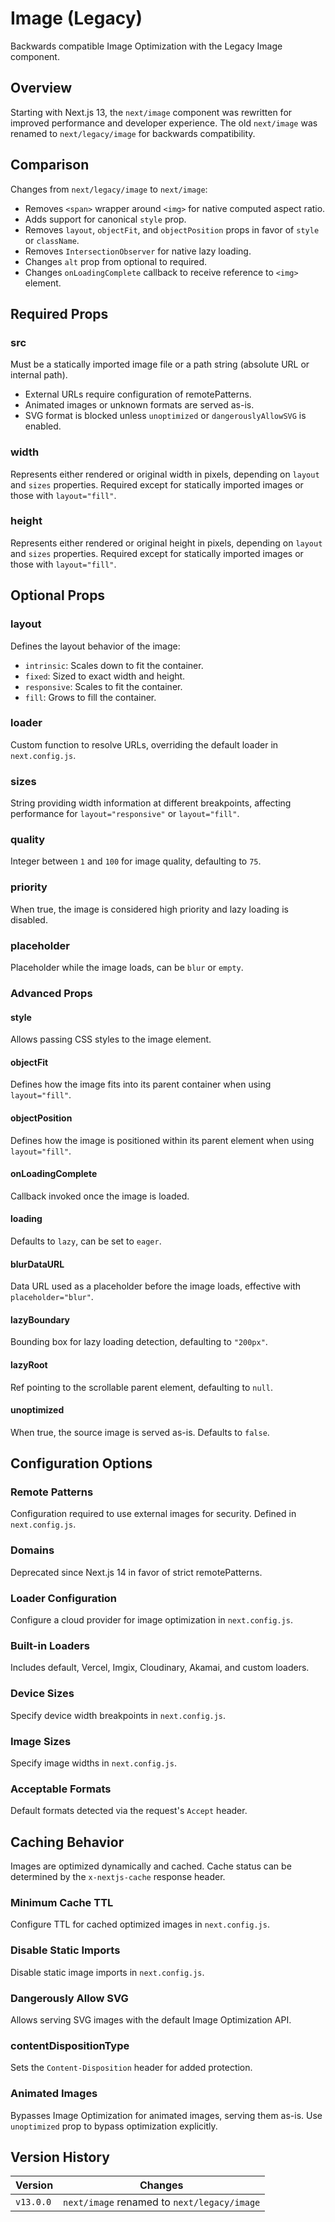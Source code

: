 # Image (Legacy)

Backwards compatible Image Optimization with the Legacy Image component.

## Overview

Starting with Next.js 13, the `next/image` component was rewritten for improved performance and developer experience. The old `next/image` was renamed to `next/legacy/image` for backwards compatibility.

## Comparison

Changes from `next/legacy/image` to `next/image`:

- Removes `<span>` wrapper around `<img>` for native computed aspect ratio.
- Adds support for canonical `style` prop.
- Removes `layout`, `objectFit`, and `objectPosition` props in favor of `style` or `className`.
- Removes `IntersectionObserver` for native lazy loading.
- Changes `alt` prop from optional to required.
- Changes `onLoadingComplete` callback to receive reference to `<img>` element.

## Required Props

### src

Must be a statically imported image file or a path string (absolute URL or internal path). 

- External URLs require configuration of remotePatterns.
- Animated images or unknown formats are served as-is.
- SVG format is blocked unless `unoptimized` or `dangerouslyAllowSVG` is enabled.

### width

Represents either rendered or original width in pixels, depending on `layout` and `sizes` properties. Required except for statically imported images or those with `layout="fill"`.

### height

Represents either rendered or original height in pixels, depending on `layout` and `sizes` properties. Required except for statically imported images or those with `layout="fill"`.

## Optional Props

### layout

Defines the layout behavior of the image:

- `intrinsic`: Scales down to fit the container.
- `fixed`: Sized to exact width and height.
- `responsive`: Scales to fit the container.
- `fill`: Grows to fill the container.

### loader

Custom function to resolve URLs, overriding the default loader in `next.config.js`.

### sizes

String providing width information at different breakpoints, affecting performance for `layout="responsive"` or `layout="fill"`.

### quality

Integer between `1` and `100` for image quality, defaulting to `75`.

### priority

When true, the image is considered high priority and lazy loading is disabled.

### placeholder

Placeholder while the image loads, can be `blur` or `empty`.

### Advanced Props

#### style

Allows passing CSS styles to the image element.

#### objectFit

Defines how the image fits into its parent container when using `layout="fill"`.

#### objectPosition

Defines how the image is positioned within its parent element when using `layout="fill"`.

#### onLoadingComplete

Callback invoked once the image is loaded.

#### loading

Defaults to `lazy`, can be set to `eager`.

#### blurDataURL

Data URL used as a placeholder before the image loads, effective with `placeholder="blur"`.

#### lazyBoundary

Bounding box for lazy loading detection, defaulting to `"200px"`.

#### lazyRoot

Ref pointing to the scrollable parent element, defaulting to `null`.

#### unoptimized

When true, the source image is served as-is. Defaults to `false`.

## Configuration Options

### Remote Patterns

Configuration required to use external images for security. Defined in `next.config.js`.

### Domains

Deprecated since Next.js 14 in favor of strict remotePatterns.

### Loader Configuration

Configure a cloud provider for image optimization in `next.config.js`.

### Built-in Loaders

Includes default, Vercel, Imgix, Cloudinary, Akamai, and custom loaders.

### Device Sizes

Specify device width breakpoints in `next.config.js`.

### Image Sizes

Specify image widths in `next.config.js`.

### Acceptable Formats

Default formats detected via the request's `Accept` header.

## Caching Behavior

Images are optimized dynamically and cached. Cache status can be determined by the `x-nextjs-cache` response header.

### Minimum Cache TTL

Configure TTL for cached optimized images in `next.config.js`.

### Disable Static Imports

Disable static image imports in `next.config.js`.

### Dangerously Allow SVG

Allows serving SVG images with the default Image Optimization API.

### contentDispositionType

Sets the `Content-Disposition` header for added protection.

### Animated Images

Bypasses Image Optimization for animated images, serving them as-is. Use `unoptimized` prop to bypass optimization explicitly.

## Version History

| Version   | Changes                                     |
| --------- | ------------------------------------------- |
| `v13.0.0` | `next/image` renamed to `next/legacy/image` |